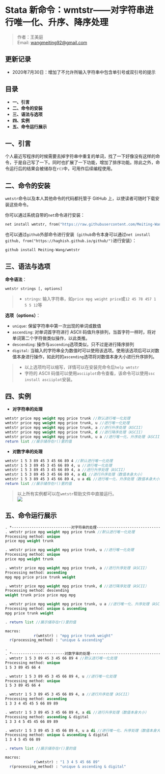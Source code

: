 # Stata 新命令：wmtstr——对字符串进行唯一化、升序、降序处理

> 作者：王美庭  
> Email: wangmeiting92@gmail.com


## 更新记录

- 2020年7月30日：增加了不允许所输入字符串中包含单引号或双引号的提示


## 目录

- **一、引言**
- **二、命令的安装**
- **三、语法与选项**
- **四、实例**
- **五、命令运行展示**


## 一、引言

个人最近写程序的时候需要去掉字符串中重复的单词，找了一下好像没有这样的命令，于是自己写了一下。同时也扩展了一下功能，增加了排序功能。除此之外，命令运行后的结果会被储存在`r()`中，可用作后续编程使用。


## 二、命令的安装

`wmtstr`命令以及本人其他命令的代码都托管于 GitHub 上，以使读者可随时下载安装这些命令。

你可以通过系统自带的`net`命令进行安装：

```stata
net install wmtstr, from("https://raw.githubusercontent.com/Meiting-Wang/wmtstr/master")
```

也可以通过`github`外部命令进行安装（`github`命令本身可以通过`net install github, from("https://haghish.github.io/github/")`进行安装）：

```stata
github install Meiting-Wang/wmtstr
```


## 三、语法与选项

**命令语法**：

```stata
wmtstr strings [, options]
```

> - `strings`: 输入字符串，如`price mpg weight price`或`12 45 78 457 1 5 5 12`等

**选项（options）**：

- `unique`: 保留字符串中第一次出现的单词或数值
- `ascending`: 对单词首字符进行 ASCII 码值升序排列，当首字符一样时，将对单词第二个字符做类似操作，以此类推。
- `descending`: 操作与`ascending`选项类似，只不过是进行降序排列
- `digital`: 当输入的字符串全为数值时可以使用该选项。使用该选项后可以对数值本身进行操作，如此时的`ascending`选项将对数值本身大小进行升序排列。

> - 以上选项均可以缩写，详情可以在安装完命令后`help wmtstr`
> - 字符的 ASCII 码值可以使用`asciiplot`命令查看，该命令可以使用`ssc install asciiplot`安装。


## 四、实例

- **对字符串的处理**

```stata
wmtstr price mpg weight mpg price trunk //默认进行唯一化处理
wmtstr price mpg weight mpg price trunk, u //进行唯一化处理
wmtstr price mpg weight mpg price trunk, a //进行升序处理（ASCII）
wmtstr price mpg weight mpg price trunk, d //进行降序处理（ASCII）
wmtstr price mpg weight mpg price trunk, u a //进行唯一化、升序处理（ASCII）
return list //展示储存在r()里的值
```

- **对数字串的处理**

```stata
wmtstr 1 5 3 89 45 3 45 66 89 4 //默认进行唯一化处理
wmtstr 1 5 3 89 45 3 45 66 89 4, u //进行唯一化处理
wmtstr 1 5 3 89 45 3 45 66 89 4, a //进行升序处理（ASCII）
wmtstr 1 5 3 89 45 3 45 66 89 4, a di //进行升序处理（数值本身大小）
wmtstr 1 5 3 89 45 3 45 66 89 4, u a di //进行唯一化、升序处理（数值本身大小）
return list //展示储存在r()里的值
```

> 以上所有实例都可以在`wmtstr`帮助文件中直接运行。  
> ![](https://imgkr.cn-bj.ufileos.com/33dd25d1-8965-4fb9-89c7-d9abb1e5a9aa.png)


## 五、命令运行展示

```stata
. *---------------------------对字符串的处理-----------------------------------
. wmtstr price mpg weight mpg price trunk //默认进行唯一化处理
Processing method: unique
price mpg weight trunk

. wmtstr price mpg weight mpg price trunk, u //进行唯一化处理
Processing method: unique
price mpg weight trunk

. wmtstr price mpg weight mpg price trunk, a //进行升序处理（ASCII）
Processing method: ascending
mpg mpg price price trunk weight

. wmtstr price mpg weight mpg price trunk, d //进行降序处理（ASCII）
Processing method: descending
weight trunk price price mpg mpg

. wmtstr price mpg weight mpg price trunk, u a //进行唯一化、升序处理（ASCII）
Processing method: unique & ascending
mpg price trunk weight

. return list //展示储存在r()里的值

macros:
             r(wmtstr) : "mpg price trunk weight"
  r(processing_method) : "unique & ascending"

.
. *------------------------对数字串的处理-------------------------------------
. wmtstr 1 5 3 89 45 3 45 66 89 4 //默认进行唯一化处理
Processing method: unique
1 5 3 89 45 66 4

. wmtstr 1 5 3 89 45 3 45 66 89 4, u //进行唯一化处理
Processing method: unique
1 5 3 89 45 66 4

. wmtstr 1 5 3 89 45 3 45 66 89 4, a //进行升序处理（ASCII）
Processing method: ascending
1 3 3 4 45 45 5 66 89 89

. wmtstr 1 5 3 89 45 3 45 66 89 4, a di //进行升序处理（数值本身大小）
Processing method: ascending & digital
1 3 3 4 5 45 45 66 89 89

. wmtstr 1 5 3 89 45 3 45 66 89 4, u a di //进行唯一化、升序处理（数值本身大小）
Processing method: unique & ascending & digital
1 3 4 5 45 66 89

. return list //展示储存在r()里的值

macros:
             r(wmtstr) : "1 3 4 5 45 66 89"
  r(processing_method) : "unique & ascending & digital"
```

